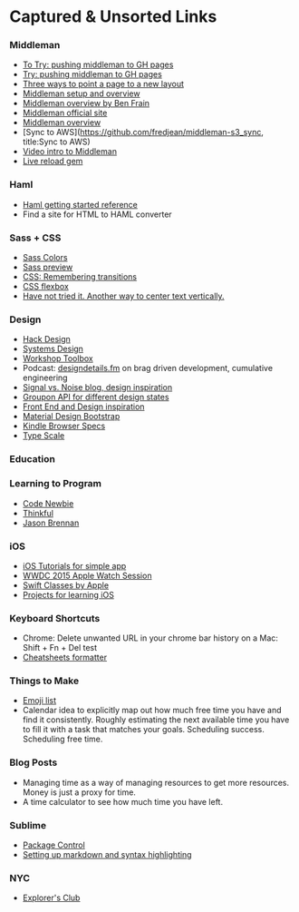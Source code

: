 # Captured & Unsorted Links

### Middleman
- [To Try: pushing middleman to GH pages](http://sourcey.com/middleman-automated-github-pages-deployments-with-rake/)
- [Try: pushing middleman to GH pages](https://github.com/neo/middleman-gh-pages)
- [Three ways to point a page to a new layout](https://middlemanapp.com/basics/layouts/)
- [Middleman setup and overview](http://willschenk.com/building-sites-with-middleman)
- [Middleman overview by Ben Frain](http://benfrain.com/understanding-middleman-the-static-site-generator-for-faster-prototyping)
- [Middleman official site](https://middlemanapp.com)
- [Middleman overview](http://12devs.co.uk/articles/204)	
- [Sync to AWS](https://github.com/fredjean/middleman-s3_sync, title:Sync to AWS)
- [Video intro to Middleman](https://www.youtube.com/watch?v=5aTOxzJLzB4) 
- [Live reload gem](https://github.com/middleman/middleman-livereload)

### Haml
- [Haml getting started reference](http://haml.info/tutorial.html)
- Find a site for HTML to HAML converter

### Sass + CSS
- [Sass Colors](https://robots.thoughtbot.com/controlling-color-with-sass-color-functions)
- [Sass preview](http://sassme.arc90.com) 
- [CSS: Remembering transitions](https://css-tricks.com/almanac/properties/t/transition)
- [CSS flexbox](https://css-tricks.com/snippets/css/a-guide-to-flexbox/)
- [Have not tried it. Another way to center text vertically.](http://zerosixthree.se/vertical-align-anything-with-just-3-lines-of-css/) 

### Design 
- [Hack Design](https://hackdesign.org/lessons/30) 
- [Systems Design](https://hackdesign.org/lessons/31)
- [Workshop Toolbox](http://toolbox.hyperisland.com)
- Podcast: [designdetails.fm](http://designdetails.fm) on brag driven development, cumulative engineering
- [Signal vs. Noise blog, design inspiration](https://signalvnoise.com/)
- [Groupon API for different design states](http://jrdn.io/be5f/o)
- [Front End and Design inspiration](http://hoverstat.es)
- [Material Design Bootstrap](http://materializecss.com/)
- [Kindle Browser Specs](http://wd.dizaina.net/en/rare-species/kindle-paperwhite)
- [Type Scale](http://type-scale.com)

### Education

### Learning to Program
- [Code Newbie](http://www.codenewbie.org)
- [Thinkful](https://www.thinkful.com/courses/learn-swift-programming-online/)
- [Jason Brennan](https://github.com/jbrennan)

### iOS
- [iOS Tutorials for simple app](http://www.developerinspirus.com/ioscourses) 
- [WWDC 2015 Apple Watch Session](https://developer.apple.com/videos/wwdc/2015/?id=805)
- [Swift Classes by Apple](https://github.com/swifteducation) 
- [Projects for learning iOS](https://www.bloc.io/ios-bootcamp)

### Keyboard Shortcuts
- Chrome: Delete unwanted URL in your chrome bar history on a Mac: Shift + Fn + Del test
- [Cheatsheets formatter](https://github.com/ttscoff/cheaters/blob/master/cheaters/cheatsheets/JavaScript.md)

### Things to Make
- [Emoji list](http://www.unicode.org/emoji/charts/full-emoji-list.html)
- Calendar idea to explicitly map out how much free time you have and find it consistently. Roughly estimating the next available time you have to fill it with a task that matches your goals. Scheduling success. Scheduling free time.

### Blog Posts
- Managing time as a way of managing resources to get more resources. Money is just a proxy for time. 
- A time calculator to see how much time you have left. 

### Sublime
- [Package Control](https://packagecontrol.io)
- [Setting up markdown and syntax highlighting](https://blog.mariusschulz.com/2014/12/16/how-to-set-up-sublime-text-for-a-vastly-better-markdown-writing-experience)

### NYC
- [Explorer's Club](http://www.atlasobscura.com/places/explorers-club-headquarters)
